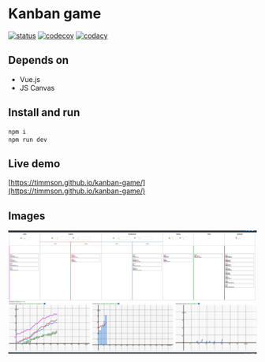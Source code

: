 # Kanban game

[![status](https://github.com/timmson/kanban-game/actions/workflows/nodejs.yml/badge.svg)](https://github.com/timmson/kanban-game/actions/workflows/nodejs.yml)
[![codecov](https://codecov.io/gh/timmson/kanban-game/branch/master/graph/badge.svg)](https://codecov.io/gh/timmson/kanban-game)
[![codacy](https://api.codacy.com/project/badge/Grade/846a907647054e34bf6fe0bf1bca8ff1)](https://www.codacy.com/app/timmson666/kanban-game)

## Depends on
* Vue.js
* JS Canvas

## Install and run
```
npm i
npm run dev
```

## Live demo
[https://timmson.github.io/kanban-game/](https://timmson.github.io/kanban-game/)


## Images
![game](https://raw.githubusercontent.com/timmson/kanban-game/master/game.png)
